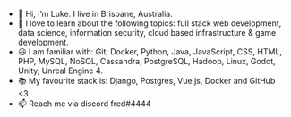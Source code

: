 - 👋 Hi, I’m Luke. I live in Brisbane, Australia.
- 🌱 I love to learn about the following topics: full stack web development, data science, information security, cloud based infrastructure & game development.
- 😃 I am familiar with: Git, Docker, Python, Java, JavaScript, CSS, HTML, PHP, MySQL, NoSQL, Cassandra, PostgreSQL, Hadoop, Linux, Godot, Unity, Unreal Engine 4.
- 📚 My favourite stack is: Django, Postgres, Vue.js, Docker and GitHub <3
- 📫 Reach me via discord fred#4444

<!---
FrederickTheGr8/FrederickTheGr8 is a ✨ special ✨ repository because its `README.md` (this file) appears on your GitHub profile.
You can click the Preview link to take a look at your changes.
--->
